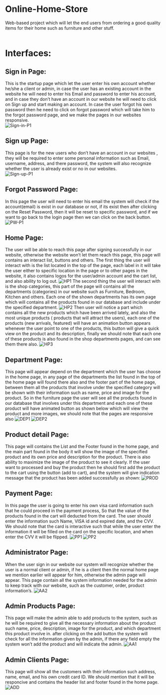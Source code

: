 # Online-Home-Store
Web-based project which will let the end users from ordering a good quality items for their home such as furniture and other stuff.</br></br>
# Interfaces:
## Sign in Page:
This is the startup page which let the user enter his own account whether he/she a client or admin,  in case the user has an existing account in the website he will need to enter his Email and password to enter his account, and in case they don’t have an account in our website he will need to click on Sign up and start making an account.
In case the user forgot his own password then he need to click on forgot password which will take him to the forgot password page, and we make the pages in our websites responsive. </br>
![Sign-in-P1](READ_ME/Signin1.png)
## Sign up Page:
This page is for the new users who don’t have an account in our websites , they will be required to enter some personal information such as Email, username, address, and there password, the system will also recognize whether the user is already exist or no in our websites. 
</br>
![Sign-up-P1](READ_ME/Signup.png)

## Forgot Password Page:
In this page the user will need to enter his email the system will check if the account(email) is exist in our database or not, if its exist then after clicking on the Reset Password, then it will be reset to specific password, and if we want to go back to the login page then we can click on the back button.
![PW-P1](READ_ME/PW.png)

## Home Page:
The user will be able to reach this page after signing successfully in our website, otherwise the website won’t let them reach this page, this page will contains an interact list, buttons and others. The first thing the user will interact with is the list located in the top of the page, each label in it will take the user either to specific location in the page or to other pages in the website, it also contains logos for the user/admin account and the cart list, and also ability to log out.
![HP1](READ_ME/HomePage.png)
The second thing the user will interact with is the shop categories, this part of the page will contains all the departments (categories) in our website such as Furniture, Bedroom, Kitchen and others. Each one of the shown departments has its own page which will contains all the products found in our database and include under the specified department.
![HP2](READ_ME/HomePage1.png)
Then user will notice a part which contains all the new products which have been arrived lately, and also the most unique products ( products that will attract the users), each one of the products (new arrivals, featured) will have an animation button appears whenever the user point to one of the products, this button will give a quick view on the product and its description, finally we should note that each one of these products is also found in the shop departments pages, and can see them there also.
![HP3](READ_ME/HomePage2.png)

## Department Page:
This page will appear depend on the department which the user has choose in the home page, in any page of the departments the list found in the top of the home page will found there also and the footer part of the home page, between them all the products that involve under the specified category will be shown with their information such as name, price and image for the product.
So in the furniture page the user will see all the products found in our database that involves under this department and each one of these product will have animated button as shown below which will view the product and more images, we should note that the pages are responsive also
![DEP1](READ_ME/DEP1.png)
![DEP2](READ_ME/DEP2.png)

## Product detail Page:
This page will contains the List and the Footer found in the home page, and the main part found in the body it will show the image of the specified product and its own price and description for the product. There is also ability to maximize the image of the product to see it clearly. If the user want to processed and buy the product then he should first add the product to the cart using the button (add to cart), and the system will give indication message that the product has been added successfully as shown:
![PROD](READ_ME/PROD.png)

## Payment Page:
In this page the user is going to enter his own visa card information such that he could proceed in the payment process, So that the value of the products found in the cart will deducted from the card. The user should enter the information such Name, VISA id and expired date, and the CVV. We should note that the card is interactive such that while the user enter the information it will be filled on the card on the specific location, and when enter the CVV it will be flipped.
![PP1](READ_ME/PP1.png)
![PP2](READ_ME/PP2.png)

## Administrator Page:
When the user sign in our website our system will recognize whether the user is a normal client or admin, if he is a client then the normal home page we mention earlier will appear for him, otherwise the admin page will appear. This page contain all the system information needed for the admin to keep track with our website, such as the customer, order, product information’s.
![AA2](READ_ME/AD1.png)

## Admin Products Page:
This page will make the admin able to add products to the system, such as he will be required to give all the necessary information about the product such name, price, description, image for the product, and which department this product involve in. after clicking on the add button the system will check for all the information given by the admin, if there any field empty the system won’t add the product and will indicate the admin.
![AA1](READ_ME/AD2.png)

## Admin Clients Page:
This page will show all the customers with their information such address, name, email, and his own credit card ID. We should mention that it will be responcive and contains the header list and footer found in the home page.
![ADD](READ_ME/ADD.jpg)



